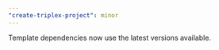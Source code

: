 ```yaml
---
"create-triplex-project": minor
---
```


Template dependencies now use the latest versions available.
